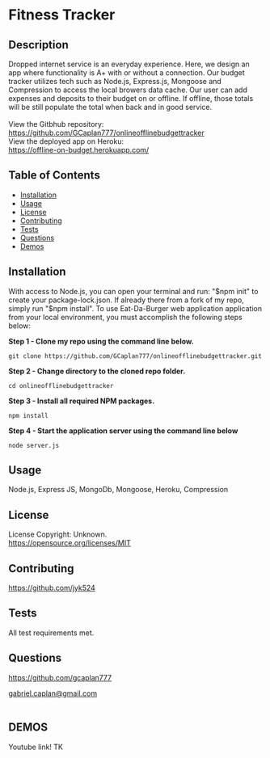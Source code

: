 # Fitness Tracker

## Description

Dropped internet service is an everyday experience. Here, we design an app where functionality is A+ with or without a connection. Our budget tracker utilizes tech such as Node.js, Express.js, Mongoose and Compression to access the local browers data cache. Our user can add expenses and deposits to their budget on or offline. If offline, those totals will be still populate the total when back and in good service.
<br><br>
View the Gitbhub repository: <br>
https://github.com/GCaplan777/onlineofflinebudgettracker
<br>
View the deployed app on Heroku:<br>
https://offline-on-budget.herokuapp.com/

## Table of Contents

- [Installation](#Installation)
- [Usage](#Usage)
- [License](#License)
- [Contributing](#Contributing)
- [Tests](#Tests)
- [Questions](#Questions)
- [Demos](#Demos)

## Installation

With access to Node.js, you can open your terminal and run: "$npm init" to create your package-lock.json. If already there from a fork of my repo, simply run "$npm install".
To use Eat-Da-Burger web application application from your local environment, you must accomplish the following steps below:

**Step 1 - Clone my repo using the command line below.**

```
git clone https://github.com/GCaplan777/onlineofflinebudgettracker.git
```

**Step 2 - Change directory to the cloned repo folder.**

```
cd onlineofflinebudgettracker
```

**Step 3 - Install all required NPM packages.**

```
npm install
```

**Step 4 - Start the application server using the command line below**

```
node server.js
```

## Usage

Node.js, Express JS, MongoDb, Mongoose, Heroku, Compression

## License

License Copyright: Unknown. <br>https://opensource.org/licenses/MIT

## Contributing

https://github.com/jyk524

## Tests

All test requirements met.

## Questions

https://github.com/gcaplan777

gabriel.caplan@gmail.com
<br><br>

## DEMOS

Youtube link! TK
